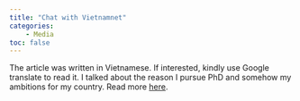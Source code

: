 ```yaml
---
title: "Chat with Vietnamnet"
categories: 
    - Media
toc: false
---
```


The article was written in Vietnamese. If interested, kindly use Google translate to read it. I talked about the reason I pursue PhD and somehow my ambitions for my country. Read more [here](https://vietnamnet.vn/vn/giao-duc/ky-su-bach-khoa-gianh-hoc-bong-toan-phan-tien-si-hon-7-ty-o-my-768873.html).